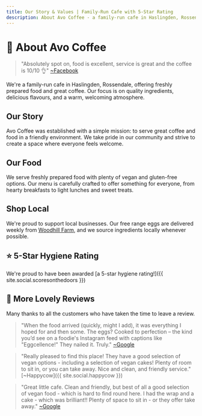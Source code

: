 ```yaml
---
title: Our Story & Values | Family-Run Cafe with 5-Star Rating
description: About Avo Coffee - a family-run cafe in Haslingden, Rossendale, offering freshly prepared food and great coffee
---
```


# 🥑 About Avo Coffee

> "Absolutely spot on, food is excellent, service is great and the coffee is 10/10 👌" [~Facebook](https://www.facebook.com/Lunatixdub/posts/10162619753440350)

We're a family-run cafe in Haslingden, Rossendale, offering freshly prepared food and great coffee. Our focus is on quality ingredients, delicious flavours, and a warm, welcoming atmosphere.

## Our Story

Avo Coffee was established with a simple mission: to serve great coffee and food in a friendly environment. We take pride in our community and strive to create a space where everyone feels welcome.

## Our Food

We serve freshly prepared food with plenty of vegan and gluten-free options. Our menu is carefully crafted to offer something for everyone, from hearty breakfasts to light lunches and sweet treats.

## Shop Local

We're proud to support local businesses. Our free range eggs are delivered weekly from [Woodhill Farm](https://www.woodhill-farm.co.uk), and we source ingredients locally whenever possible.

## ⭐ 5-Star Hygiene Rating

We're proud to have been awarded [a 5-star hygiene rating!]({{ site.social.scoresonthedoors }})

## 💚 More Lovely Reviews

Many thanks to all the customers who have taken the time to leave a review.

> "When the food arrived (quickly, might I add), it was everything I hoped for and then some. The eggs? Cooked to perfection – the kind you’d see on a foodie's Instagram feed with captions like "Eggcellence!" They nailed it. Truly." [~Google](https://maps.app.goo.gl/i8MW9owNSyck8JqA6)

> "Really pleased to find this place! They have a good selection of vegan options - including a selection of vegan cakes! Plenty of room to sit in, or you can take away. Nice and clean, and friendly service." [~Happycow]({{ site.social.happycow }})

> "Great little cafe. Clean and friendly, but best of all a good selection of vegan food - which is hard to find round here. I had the wrap and a cake - which was brilliant!! Plenty of space to sit in - or they offer take away." [~Google](https://maps.app.goo.gl/orewasSPwtGJmsGj6)
